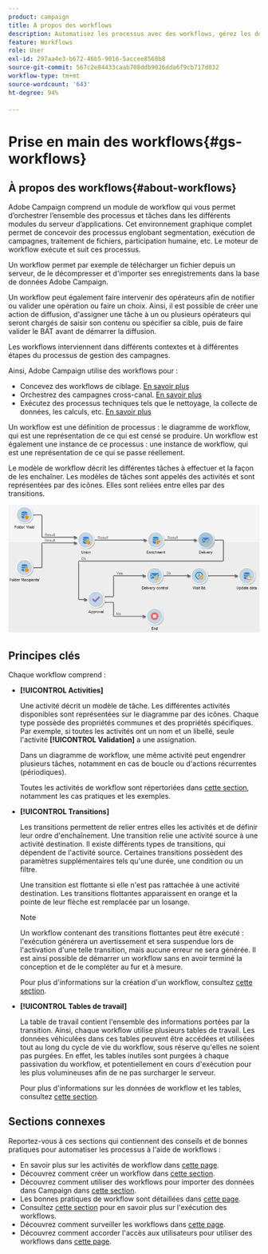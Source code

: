 ```yaml
---
product: campaign
title: À propos des workflows
description: Automatisez les processus avec des workflows, gérez les données et les audiences, envoyez des messages, et plus encore.
feature: Workflows
role: User
exl-id: 297aa4e3-b672-46b5-9016-5accee8568b8
source-git-commit: 567c2e84433caab708ddb9026dda6f9cb717d032
workflow-type: tm+mt
source-wordcount: '643'
ht-degree: 94%

---
```


# Prise en main des workflows{#gs-workflows}

## À propos des workflows{#about-workflows}

Adobe Campaign comprend un module de workflow qui vous permet d’orchestrer l’ensemble des processus et tâches dans les différents modules du serveur d’applications. Cet environnement graphique complet permet de concevoir des processus englobant segmentation, exécution de campagnes, traitement de fichiers, participation humaine, etc. Le moteur de workflow exécute et suit ces processus.

Un workflow permet par exemple de télécharger un fichier depuis un serveur, de le décompresser et d&#39;importer ses enregistrements dans la base de données Adobe Campaign.

Un workflow peut également faire intervenir des opérateurs afin de notifier ou valider une opération ou faire un choix. Ainsi, il est possible de créer une action de diffusion, d&#39;assigner une tâche à un ou plusieurs opérateurs qui seront chargés de saisir son contenu ou spécifier sa cible, puis de faire valider le BAT avant de démarrer la diffusion.

Les workflows interviennent dans différents contextes et à différentes étapes du processus de gestion des campagnes.

Ainsi, Adobe Campaign utilise des workflows pour :

* Concevez des workflows de ciblage. [En savoir plus](#targeting-workflows)
* Orchestrez des campagnes cross-canal. [En savoir plus](#campaign-workflows)
* Exécutez des processus techniques tels que le nettoyage, la collecte de données, les calculs, etc. [En savoir plus](#technical-workflows)

Un workflow est une définition de processus : le diagramme de workflow, qui est une représentation de ce qui est censé se produire. Un workflow est également une instance de ce processus : une instance de workflow, qui est une représentation de ce qui se passe réellement.

Le modèle de workflow décrit les différentes tâches à effectuer et la façon de les enchaîner. Les modèles de tâches sont appelés des activités et sont représentées par des icônes. Elles sont reliées entre elles par des transitions.

![](assets/example1.png)

## Principes clés

Chaque workflow comprend :

* **[!UICONTROL Activities]**

  Une activité décrit un modèle de tâche. Les différentes activités disponibles sont représentées sur le diagramme par des icônes. Chaque type possède des propriétés communes et des propriétés spécifiques. Par exemple, si toutes les activités ont un nom et un libellé, seule l&#39;activité **[!UICONTROL Validation]** a une assignation.

  Dans un diagramme de workflow, une même activité peut engendrer plusieurs tâches, notamment en cas de boucle ou d&#39;actions récurrentes (périodiques).

  Toutes les activités de workflow sont répertoriées dans [cette section](activities.md), notamment les cas pratiques et les exemples.

* **[!UICONTROL Transitions]**

  Les transitions permettent de relier entres elles les activités et de définir leur ordre d&#39;enchaînement. Une transition relie une activité source à une activité destination. Il existe différents types de transitions, qui dépendent de l&#39;activité source. Certaines transitions possèdent des paramètres supplémentaires tels qu&#39;une durée, une condition ou un filtre.

  Une transition est flottante si elle n&#39;est pas rattachée à une activité destination. Les transitions flottantes apparaissent en orange et la pointe de leur flèche est remplacée par un losange.

  >[!NOTE]
  >
  >Un workflow contenant des transitions flottantes peut être exécuté : l&#39;exécution générera un avertissement et sera suspendue lors de l&#39;activation d&#39;une telle transition, mais aucune erreur ne sera générée. Il est ainsi possible de démarrer un workflow sans en avoir terminé la conception et de le compléter au fur et à mesure.

  Pour plus d&#39;informations sur la création d&#39;un workflow, consultez [cette section](build-a-workflow.md).

* **[!UICONTROL Tables de travail]**

  La table de travail contient l&#39;ensemble des informations portées par la transition. Ainsi, chaque workflow utilise plusieurs tables de travail. Les données véhiculées dans ces tables peuvent être accédées et utilisées tout au long du cycle de vie du workflow, sous réserve qu&#39;elles ne soient pas purgées. En effet, les tables inutiles sont purgées à chaque passivation du workflow, et potentiellement en cours d&#39;exécution pour les plus volumineuses afin de ne pas surcharger le serveur.

  Pour plus d&#39;informations sur les données de workflow et les tables, consultez [cette section](use-workflow-data.md).

## Sections connexes

Reportez-vous à ces sections qui contiennent des conseils et de bonnes pratiques pour automatiser les processus à l&#39;aide de workflows :

* En savoir plus sur les activités de workflow dans [cette page](use-workflow-data.md).
* Découvrez comment créer un workflow dans [cette section](build-a-workflow.md).
* Découvrez comment utiliser des workflows pour importer des données dans Campaign dans [cette section](campaign-workflows.md).
* Les bonnes pratiques de workflow sont détaillées dans [cette page](workflow-best-practices.md).
* Consultez [cette section](start-a-workflow.md) pour en savoir plus sur l&#39;exécution des workflows.
* Découvrez comment surveiller les workflows dans [cette page](monitor-workflow-execution.md).
* Découvrez comment accorder l&#39;accès aux utilisateurs pour utiliser des workflows dans [cette page](managing-rights.md).
